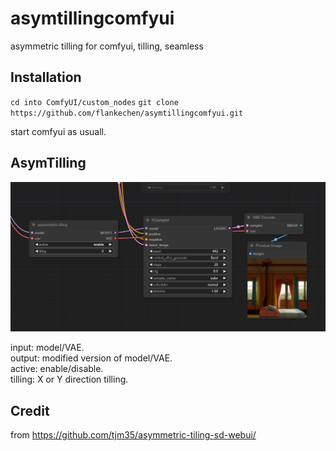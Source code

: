 # asymtillingcomfyui
asymmetric tilling for comfyui, tilling, seamless

## Installation

`cd into ComfyUI/custom_nodes`
`git clone https://github.com/flankechen/asymtillingcomfyui.git`

start comfyui as usuall.

## AsymTilling

![alt text](Snipaste_2024-06-25_16-04-39.png)

input: model/VAE.  
output: modified version of model/VAE.  
active: enable/disable.  
tilling: X or Y direction tilling.  

## Credit
from  https://github.com/tjm35/asymmetric-tiling-sd-webui/ 
